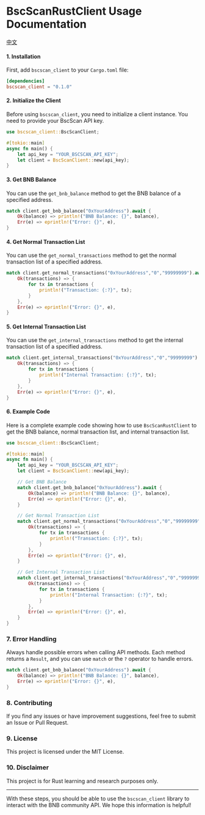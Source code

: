 # BscScanRustClient Usage Documentation


[中文](README-zh.MD)

#### 1. Installation

First, add `bscscan_client` to your `Cargo.toml` file:

```toml
[dependencies]
bscscan_client = "0.1.0"
```

#### 2. Initialize the Client

Before using `bscscan_client`, you need to initialize a client instance. You need to provide your BscScan API key.

```rust
use bscscan_client::BscScanClient;

#[tokio::main]
async fn main() {
    let api_key = "YOUR_BSCSCAN_API_KEY";
    let client = BscScanClient::new(api_key);
}
```

#### 3. Get BNB Balance

You can use the `get_bnb_balance` method to get the BNB balance of a specified address.

```rust
match client.get_bnb_balance("0xYourAddress").await {
    Ok(balance) => println!("BNB Balance: {}", balance),
    Err(e) => eprintln!("Error: {}", e),
}
```

#### 4. Get Normal Transaction List

You can use the `get_normal_transactions` method to get the normal transaction list of a specified address.

```rust
match client.get_normal_transactions("0xYourAddress","0","99999999").await {
    Ok(transactions) => {
        for tx in transactions {
            println!("Transaction: {:?}", tx);
        }
    },
    Err(e) => eprintln!("Error: {}", e),
}
```

#### 5. Get Internal Transaction List

You can use the `get_internal_transactions` method to get the internal transaction list of a specified address.

```rust
match client.get_internal_transactions("0xYourAddress","0","99999999").await {
    Ok(transactions) => {
        for tx in transactions {
            println!("Internal Transaction: {:?}", tx);
        }
    },
    Err(e) => eprintln!("Error: {}", e),
}
```

#### 6. Example Code

Here is a complete example code showing how to use `BscScanRustClient` to get the BNB balance, normal transaction list, and internal transaction list.

```rust
use bscscan_client::BscScanClient;

#[tokio::main]
async fn main() {
    let api_key = "YOUR_BSCSCAN_API_KEY";
    let client = BscScanClient::new(api_key);

    // Get BNB Balance
    match client.get_bnb_balance("0xYourAddress").await {
        Ok(balance) => println!("BNB Balance: {}", balance),
        Err(e) => eprintln!("Error: {}", e),
    }

    // Get Normal Transaction List
    match client.get_normal_transactions("0xYourAddress","0","99999999").await {
        Ok(transactions) => {
            for tx in transactions {
                println!("Transaction: {:?}", tx);
            }
        },
        Err(e) => eprintln!("Error: {}", e),
    }

    // Get Internal Transaction List
    match client.get_internal_transactions("0xYourAddress","0","99999999").await {
        Ok(transactions) => {
            for tx in transactions {
                println!("Internal Transaction: {:?}", tx);
            }
        },
        Err(e) => eprintln!("Error: {}", e),
    }
}
```

### 7. Error Handling

Always handle possible errors when calling API methods. Each method returns a `Result`, and you can use `match` or the `?` operator to handle errors.

```rust
match client.get_bnb_balance("0xYourAddress").await {
    Ok(balance) => println!("BNB Balance: {}", balance),
    Err(e) => eprintln!("Error: {}", e),
}
```

### 8. Contributing

If you find any issues or have improvement suggestions, feel free to submit an Issue or Pull Request.

### 9. License

This project is licensed under the MIT License.

### 10. Disclaimer

This project is for Rust learning and research purposes only.

---

With these steps, you should be able to use the `bscscan_client` library to interact with the BNB community API. We hope this information is helpful!
